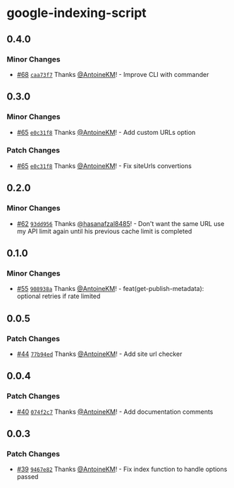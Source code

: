 # google-indexing-script

## 0.4.0

### Minor Changes

- [#68](https://github.com/goenning/google-indexing-script/pull/68) [`caa73f7`](https://github.com/goenning/google-indexing-script/commit/caa73f765b5d494d65a894a83bb8faf351e6d8ae) Thanks [@AntoineKM](https://github.com/AntoineKM)! - Improve CLI with commander

## 0.3.0

### Minor Changes

- [#65](https://github.com/goenning/google-indexing-script/pull/65) [`e0c31f8`](https://github.com/goenning/google-indexing-script/commit/e0c31f837acfe2083843436050b40f21f3806838) Thanks [@AntoineKM](https://github.com/AntoineKM)! - Add custom URLs option

### Patch Changes

- [#65](https://github.com/goenning/google-indexing-script/pull/65) [`e0c31f8`](https://github.com/goenning/google-indexing-script/commit/e0c31f837acfe2083843436050b40f21f3806838) Thanks [@AntoineKM](https://github.com/AntoineKM)! - Fix siteUrls convertions

## 0.2.0

### Minor Changes

- [#62](https://github.com/goenning/google-indexing-script/pull/62) [`93dd956`](https://github.com/goenning/google-indexing-script/commit/93dd956dca4065b97d6076db772560fba57aec50) Thanks [@hasanafzal8485](https://github.com/hasanafzal8485)! - Don't want the same URL use my API limit again until his previous cache limit is completed

## 0.1.0

### Minor Changes

- [#55](https://github.com/goenning/google-indexing-script/pull/55) [`908938a`](https://github.com/goenning/google-indexing-script/commit/908938a701d964b75331e322fbea8d77e6db976e) Thanks [@AntoineKM](https://github.com/AntoineKM)! - feat(get-publish-metadata): optional retries if rate limited

## 0.0.5

### Patch Changes

- [#44](https://github.com/goenning/google-indexing-script/pull/44) [`77b94ed`](https://github.com/goenning/google-indexing-script/commit/77b94edeef863721c07bd3e12d6d38052723f422) Thanks [@AntoineKM](https://github.com/AntoineKM)! - Add site url checker

## 0.0.4

### Patch Changes

- [#40](https://github.com/goenning/google-indexing-script/pull/40) [`074f2c7`](https://github.com/goenning/google-indexing-script/commit/074f2c7ebbafff3a03ebf07baf7b21922a98698d) Thanks [@AntoineKM](https://github.com/AntoineKM)! - Add documentation comments

## 0.0.3

### Patch Changes

- [#39](https://github.com/goenning/google-indexing-script/pull/39) [`9467e82`](https://github.com/goenning/google-indexing-script/commit/9467e82496170aeaa42ecd8ab6b8de4ba8f8315f) Thanks [@AntoineKM](https://github.com/AntoineKM)! - Fix index function to handle options passed
